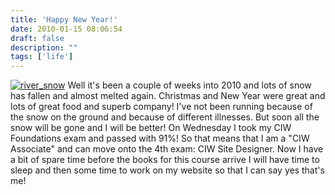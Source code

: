 ```yaml
---
title: 'Happy New Year!'
date: 2010-01-15 08:06:54
draft: false
description: ""
tags: ['life']
---
```


[![](/shared/2010/01/river_snow.jpg "river_snow")](/shared/2010/01/river_snow.jpg) Well it's been a couple of weeks into 2010 and lots of snow has fallen and almost melted again. Christmas and New Year were great and lots of great food and superb company! I've not been running because of the snow on the ground and because of different illnesses. But soon all the snow will be gone and I will be better! On Wednesday I took my CIW Foundations exam and passed with 91%! So that means that I am a "CIW Associate" and can move onto the 4th exam: CIW Site Designer. Now I have a bit of spare time before the books for this course arrive I will have time to sleep and then some time to work on my website so that I can say yes that's me!